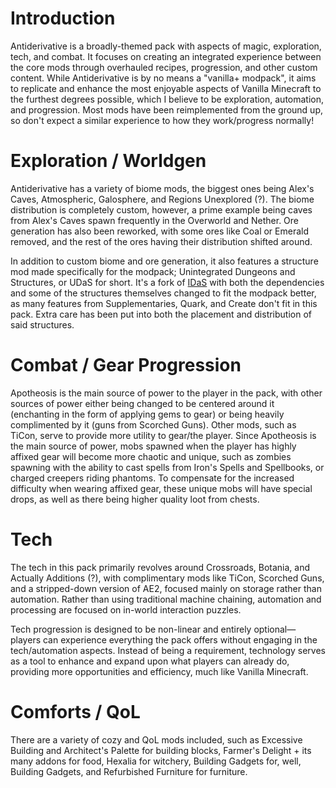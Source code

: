 # Introduction

Antiderivative is a broadly-themed pack with aspects of magic, exploration, tech, and combat. It focuses on creating an integrated experience between the core mods through overhauled recipes, progression, and other custom content. While Antiderivative is by no means a "vanilla+ modpack", it aims to replicate and enhance the most enjoyable aspects of Vanilla Minecraft to the furthest degrees possible, which I believe to be exploration, automation, and progression. Most mods have been reimplemented from the ground up, so don't expect a similar experience to how they work/progress normally!

# Exploration / Worldgen

Antiderivative has a variety of biome mods, the biggest ones being Alex's Caves, Atmospheric, Galosphere, and Regions Unexplored (?). The biome distribution is completely custom, however, a prime example being caves from Alex's Caves spawn frequently in the Overworld and Nether. Ore generation has also been reworked, with some ores like Coal or Emerald removed, and the rest of the ores having their distribution shifted around.

In addition to custom biome and ore generation, it also features a structure mod made specifically for the modpack; Unintegrated Dungeons and Structures, or UDaS for short. It's a fork of [IDaS](https://www.curseforge.com/minecraft/mc-mods/idas) with both the dependencies and some of the structures themselves changed to fit the modpack better, as many features from Supplementaries, Quark, and Create don't fit in this pack. Extra care has been put into both the placement and distribution of said structures. 

# Combat / Gear Progression

Apotheosis is the main source of power to the player in the pack, with other sources of power either being changed to be centered around it (enchanting in the form of applying gems to gear) or being heavily complimented by it (guns from Scorched Guns). Other mods, such as TiCon, serve to provide more utility to gear/the player. Since Apotheosis is the main source of power, mobs spawned when the player has highly affixed gear will become more chaotic and unique, such as zombies spawning with the ability to cast spells from Iron's Spells and Spellbooks, or charged creepers riding phantoms. To compensate for the increased difficulty when wearing affixed gear, these unique mobs will have special drops, as well as there being higher quality loot from chests.

# Tech

The tech in this pack primarily revolves around Crossroads, Botania, and Actually Additions (?), with complimentary mods like TiCon, Scorched Guns, and a stripped-down version of AE2, focused mainly on storage rather than automation. Rather than using traditional machine chaining, automation and processing are focused on in-world interaction puzzles.

Tech progression is designed to be non-linear and entirely optional—players can experience everything the pack offers without engaging in the tech/automation aspects. Instead of being a requirement, technology serves as a tool to enhance and expand upon what players can already do, providing more opportunities and efficiency, much like Vanilla Minecraft.

# Comforts / QoL

There are a variety of cozy and QoL mods included, such as Excessive Building and Architect's Palette for building blocks, Farmer's Delight + its many addons for food, Hexalia for witchery, Building Gadgets for, well, Building Gadgets, and Refurbished Furniture for furniture.
